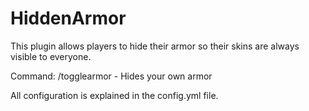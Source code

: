 # HiddenArmor
This plugin allows players to hide their armor so their skins are always visible to everyone.

Command: /togglearmor - Hides your own armor

All configuration is explained in the config.yml file.
